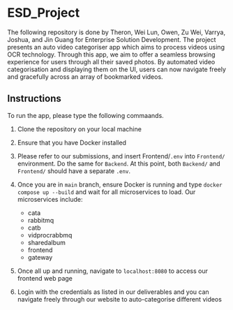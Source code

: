 # ESD_Project

The following repository is done by Theron, Wei Lun, Owen, Zu Wei, Varrya, Joshua, and Jin Guang for Enterprise Solution Development. The project presents an auto video categoriser app which aims to process videos using OCR technology. Through this app, we aim to offer a seamless browsing experience for users through all their saved photos. By automated video categorisation and displaying them on the UI, users can now navigate freely and gracefully across an array of bookmarked videos. 

## Instructions 

To run the app, please type the following commaands. 

1. Clone the repository on your local machine
2. Ensure that you have Docker installed
3. Please refer to our submissions, and insert Frontend/`.env` into `Frontend/` environment. Do the same for `Backend`. At this point, both `Backend/` and `Frontend/` should have a separate `.env`. 
4. Once you are in `main` branch, ensure Docker is running and type `docker compose up --build` and wait for all microservices to load. Our microservices include:
   - cata
   - rabbitmq
   - catb
   - vidprocrabbmq
   - sharedalbum
   - frontend
   - gateway

5. Once all up and running, navigate to `localhost:8080` to access our frontend web page
6. Login with the credentials as listed in our deliverables and you can navigate freely through our website to auto-categorise different videos

